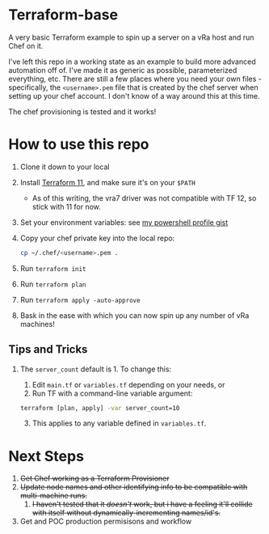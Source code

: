 # Terraform-base
A very basic Terraform example to spin up a server on a vRa host and run Chef on it.

I've left this repo in a working state as an example to build more advanced automation off of.
I've made it as generic as possible, parameterized everything, etc. There are still a few places where you need your own files - specifically, the `<username>.pem` file that is created by the chef server when setting up your chef account. I don't know of a way around this at this time.

The chef provisioning is tested and it works!



# How to use this repo
1. Clone it down to your local
2. Install [Terraform 11](https://releases.hashicorp.com/terraform/0.11.14/), and make sure it's on your `$PATH`
    * As of this writing, the vra7 driver was not compatible with TF 12, so stick with 11 for now.
3. Set your environment variables: see [my powershell profile gist](https://gist.github.com/mcascone/7a12e98f9707991785fe4cc5bbe59eb2)
3. Copy your chef private key into the local repo:
    
    ```bash
    cp ~/.chef/<username>.pem .
    ```

3. Run `terraform init`
4. Run `terraform plan`
5. Run `terraform apply -auto-approve`
6. Bask in the ease with which you can now spin up any number of vRa machines!

## Tips and Tricks
1. The `server_count` default is 1. To change this:
    1. Edit `main.tf` or `variables.tf` depending on your needs, or
    2. Run TF with a command-line variable argument:

    ```bash
    terraform [plan, apply] -var server_count=10
    ```
    
    3. This applies to any variable defined in `variables.tf`.

# Next Steps
1. ~~Get Chef working as a Terraform Provisioner~~
2. ~~Update node names and other identifying info to be compatible with multi-machine runs.~~
    1. ~~I haven't tested that it *doesn't* work, but i have a feeling it'll collide with itself without dynamically-incrementing names/id's.~~
2. Get and POC production permisisons and workflow